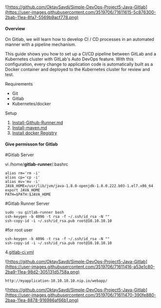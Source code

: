 
![https://github.com/OktaySavdi/Simple-DevOps-Project5-Java-Gitlab](https://user-images.githubusercontent.com/3519706/71611615-5c876300-2bab-11ea-8fa7-5569b9acf778.png)

#### []((https://github.com/OktaySavdi/Devops/blob/master/Jenkins/Java/DevOps-Project1-Jenkins)#Overview)Overview

On Gitlab, we will learn how to develop CI / CD processes in an automated manner with a pipeline mechanism.

This guide shows you how to set up a CI/CD pipeline between GitLab and a Kubernetes cluster with GitLab's Auto DevOps feature. With this configuration, 
every change to application code is automatically built as a Docker container and deployed to the Kubernetes cluster for review and test.

Requirements

 - Git 
 - Gitlab
 - Kubernetes/docker

Setup

 1. [Install-Github-Runner.md](Install-Github-Runner.md)
 2. 
    [Install-maven.md](Install-maven.md)
 3. 
    [Install docker Registry](https://github.com/OktaySavdi/Simple-DevOps-Project1-Java-Jenkins)

    
#### [](https://github.com/OktaySavdi/Simple-DevOps-Project5-Java-Gitlab#permission)Give permisson for Gitlab

#Gitlab Server

vi /home/**gitlab-runner**/.bashrc

    alias rm='rm -i'
    alias cp='cp -i'
    alias mv='mv -i'
    JAVA_HOME=/usr/lib/jvm/java-1.8.0-openjdk-1.8.0.222.b03-1.el7.x86_64
    export JAVA_HOME
    PATH=$PATH:$JAVA_HOME

#Gitlab Runner Server

    sudo -su gitlab-runner bash
    ssh-keygen -b 4096 -t rsa -f ~/.ssh/id_rsa -N "" 
    ssh-copy-id -i ~/.ssh/id_rsa.pub root@10.10.10.10 

#for root user

    ssh-keygen -b 4096 -t rsa -f ~/.ssh/id_rsa -N "" 
    ssh-copy-id -i ~/.ssh/id_rsa.pub root@10.10.10.10

4.[gitlab-ci.yml](.gitlab-ci.yml)

![https://github.com/OktaySavdi/Simple-DevOps-Project5-Java-Gitlab](https://user-images.githubusercontent.com/3519706/71611416-a53e1c80-2ba9-11ea-98d2-305131d5758a.png)

    http://myapplication-10.10.10.10.nip.io/webapp/

![https://github.com/OktaySavdi/Simple-DevOps-Project5-Java-Gitlab](https://user-images.githubusercontent.com/3519706/71611470-390fe880-2baa-11ea-8878-916986af66b1.png)
